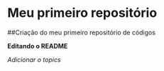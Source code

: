 # Meu primeiro repositório
##Criação do meu primeiro repositório de códigos

**Editando o README**

_Adicionar o topics_
